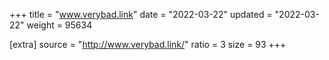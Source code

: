 +++
title = "www.verybad.link"
date = "2022-03-22"
updated = "2022-03-22"
weight = 95634

[extra]
source = "http://www.verybad.link/"
ratio = 3
size = 93
+++
